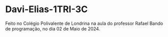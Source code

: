 # Davi-Elias-1TRI-3C
Feito no Colégio Polivalente de Londrina na aula do professor Rafael Bando de programação, no dia 02 de Maio de 2024.
